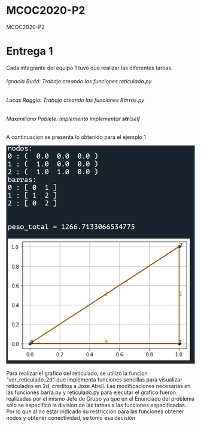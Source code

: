 # MCOC2020-P2
MCOC2020-P2


# Entrega 1

Cada integrante del equipo 1 tuvo que realizar las diferentes tareas. 

###### Ignacia Budd: Trabajo creando las funciones reticulado.py
###### Lucas Raggio: Trabajo creando las funciones Barras.py 
###### Maximiliano Poblete: Implemento  implementar __str__(self


A continuacion se presenta lo obtenido para el ejemplo 1

![alt text](https://github.com/LucasRaggio/MCOC2020-P2/blob/master/E1.jpeg?raw=true) 


Para realizar el grafico del reticulado, se utilizo la funcion "ver_reticulado_2d" que implementa funciones sencillas para visualizar reticulados en 2d, creditos a Jose Abell. Las modificaciones necesarias en las funciones barra.py y reticulado.py para ejecutar el grafico fueron realizadas por el mismo Jefe de Grupo ya que en el Enunciado del problema solo se especificó la division de las tareas a las funciones especificadas. Por lo que al no estar indicado su restricción para las funciones obtener nodos y obtener conectividad, se tomo esa decisión







